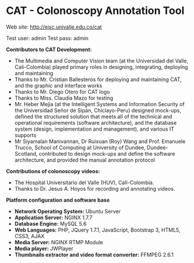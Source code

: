 # CAT - Colonoscopy Annotation Tool

Web site: http://eisc.univalle.edu.co/cat

Test user: admin
Test pass: admin

<div>
  <span><b>Contributors to CAT Development:</b>
    <ul>
      <li>The Multimedia and Computer Vision team (at the Universidad del Valle, Cali-Colombia) played primary roles in designing, integrating, deploying and maintaining</li>
      <li>Thanks to Mr. Cristian Ballesteros for deploying and maintaining CAT, and the graphic and interface works</li>
      <li>Thanks to Mr. Diego Otero for CAT logo</li>
      <li>Thanks to Miss. Claudia Mazo for testing</li>
      <li>Mr. Heber Mejia (at the Intelligent Systems and Information Security of the Universidad Señor de Sipán, Chiclayo-Peru) designed mock-ups, defined the structured solution that meets all of the technical and operational requirements (software architecture), and the database system (design, implementation and management), and various IT supports</li>
      <li>Mr Siyamalan Manivannan, Dr Ruixuan (Roy) Wang and Prof. Emanuele Trucco, School of Computing at University of Dundee, Dundee-Scotland, contributed to design mock-ups and define the software architecture, and provided the manual annotation protocol</li>
    </ul>
  </span>
</div>
            
<div>
  <span><b>Contributions of colonoscopy videos:</b>
    <ul>
      <li>The Hospital Universitario del Valle (HUV), Cali-Colombia.</li>
      <li>Thanks to Dr. Jesus A. Hoyos for recording and annotating videos.</li>
    </ul>
  </span>
</div>
            
<div>
  <span><b>Platform configuration and software base</b>
    <ul>
      <li><b>Network Operating System:</b> Ubuntu Server</li>
      <li><b>Application Server:</b> NGINX 1.7.7</li>
      <li><b>Database Engine:</b> MySQL 5.6</li>
      <li><b>Web Languages:</b> PHP, JQuery 1.7.1, JavaScript, Bootstrap 3, HTML5, CSS3, AJAX</li>
      <li><b>Media Server:</b> NGINX RTMP Module</li>
      <li><b>Media player:</b> JWPlayer</li>
      <li><b>Thumbnails extractor and video format converter:</b> FFMPEG 2.6.1</li>
    </ul>
  </span>
</div>
